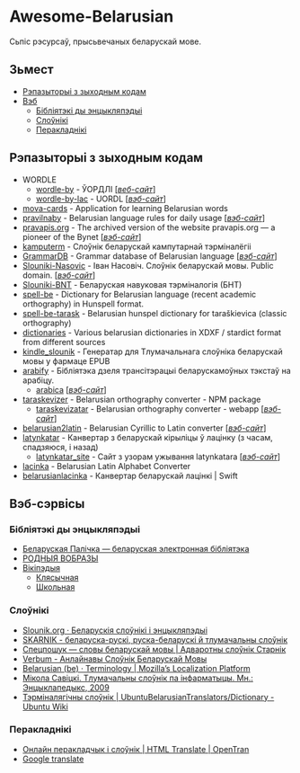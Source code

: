 # Awesome-Belarusian #

Сьпіс рэсурсаў, прысьвечаных беларускай мове.

## Зьмест ##

* [Рэпазыторыі з зыходным кодам](#repositories)
* [Вэб](#web)
  * [Бібліятэкі ды энцыкляпэдыі](#libraries)
  * [Слоўнікі](#dictionaries)
  * [Перакладнікі](#translators)

## <a name="repositories"></a> Рэпазыторыі з зыходным кодам ##

* WORDLE
  * [wordle-by](https://github.com/OloloPhilolo/wordle-by.git) - ЎОРДЛІ [[_веб-сайт_](https://ololophilolo.github.io/wordle-by/)]
  * [wordle-by-lac](https://github.com/demidov91/wordle-by-lac.git) - UORDL [[_вэб-сайт_](https://demidov91.github.io/wordle-by-lac/)]
* [mova-cards](https://github.com/andy-voz/mova-cards.git) - Application for learning Belarusian words
* [pravilnaby](https://github.com/alroniks/pravilnaby.git) - Belarusian language rules for daily usage [[_вэб-сайт_](https://pravilna.by)]
* [pravapis.org](https://github.com/dyskurs/pravapis.org.git) - The archived version of the website pravapis.org — a pioneer of the Bynet [[_вэб-сайт_](https://pravapis.org.dyskurs.be)]
* [kamputerm](https://github.com/quendimax/kamputerm.git) - Слоўнік беларускай кампутарнай тэрміналёгіі
* [GrammarDB](https://github.com/Belarus/GrammarDB.git) - Grammar database of Belarusian language [[_вэб-сайт_](https://bnkorpus.info/grammar.be.html)]
* [Slouniki-Nasovic](https://github.com/Belarus/Slouniki-Nasovic.git) - Іван Насовіч. Слоўнік беларускай мовы. Public domain. [[_вэб-сайт_](https://belarus.github.io/Slouniki-Nasovic/index.html)]
* [Slouniki-BNT](https://github.com/Belarus/Slouniki-BNT.git) - Беларуская навуковая тэрміналогія (БНТ)
* [spell-be](https://github.com/mikalai-udodau/spell-be.git) - ﻿Dictionary for Belarusian language (recent academic orthography) in Hunspell format.
* [spell-be-tarask](https://github.com/375gnu/spell-be-tarask.git) - Belarusian hunspel dictionary for taraškievica (classic orthography)
* [dictionaries](https://github.com/375gnu/dictionaries.git) - Various belarusian dictionaries in XDXF / stardict format from different sources
* [kindle_slounik](https://github.com/belspectre/kindle_slounik.git) - Генератар для Тлумачальнага слоўніка беларускай мовы у фармаце EPUB
* [arabify](https://github.com/atereshkin/arabify.git) - Бібліятэка дзеля трансітэрацыі беларускамоўных тэкстаў на арабіцу.
  * [arabica](https://github.com/atereshkin/arabica.git) [[_вэб-сайт_](https://arabica.space/)]
* [taraskevizer](https://github.com/GooseOb/taraskevizer.git) - Belarusian orthography converter - NPM package
  * [taraskevizatar](https://github.com/GooseOb/taraskevizatar.git) - Belarusian orthography converter - webapp [[_вэб-сайт_](https://gooseob.github.io/taraskevizatar/)]
* [belarusian2latin](https://github.com/sevelev-ens/belarusian2latin.git) - Belarusian Cyrillic to Latin converter [[_вэб-сайт_](https://seveleu.com/lacinka/converter)]
* [latynkatar](https://github.com/measles/latynkatar.git) - Канвертар з беларускай кірыліцы ў лацінку (з часам, спадзяюся, і назад)
  * [latynkatar\_site](https://github.com/measles/latynkatar_site.git) - Сайт з узорам ужывання latynkatara [[_вэб-сайт_](https://latynkatar.org/)]
* [lacinka](https://github.com/michaskruzelka/lacinka.git) - Belarusian Latin Alphabet Converter
* [belarusianlacinka](https://github.com/pikoshyk/belarusianlacinka.git) - Канвертар беларускай лацінкі | Swift

## <a name="web"></a> Вэб-сэрвісы ##

### <a name="libraries"></a> Бібліятэкі ды энцыкляпэдыі ###

* [Беларуская Палічка — беларуская электронная бібліятэка](https://knihi.com/)
* [РОДНЫЯ ВОБРАЗЫ](http://rv-blr.com/)
* [Вікіпэдыя](https://wikipedia.org)
  * [Клясычная](https://be-tarask.wikipedia.org/wiki/Галоўная_старонка)
  * [Школьная](https://be.wikipedia.org/wiki/Галоўная_старонка)

### <a name="dictionaries"></a> Слоўнікі ###

* [Slounik.org · Беларускія слоўнікі і энцыкляпэдыі](https://slounik.org/)
* [SKARNIK - беларуска-рускі, руска-беларускі й тлумачальны слоўнік](https://www.skarnik.by/)
* [Спецпошук — словы беларускай мовы | Адваротны слоўнік Старнік](https://starnik.by/)
* [Verbum - Анлайнавы Слоўнік Беларускай Мовы](https://verbum.by/)
* [Belarusian (be) · Terminology | Mozilla’s Localization Platform](https://pontoon.mozilla.org/be/terminology/common)
* [Мікола Савіцкі. Тлумачальны слоўнік па інфарматыцы. Мн.: Энцыклапедыкс, 2009](http://www.nastaunik.info/files/f/332_savicki.pdf)
* [Тэрміналягічны слоўнік | UbuntuBelarusianTranslators/Dictionary - Ubuntu Wiki](https://wiki.ubuntu.com/UbuntuBelarusianTranslators/Dictionary)

### <a name="translators"></a> Перакладнікі ###

* [Онлайн перакладчык і слоўнік | HTML Translate |  OpenTran](https://be.opentran.net/)
* [Google translate](https://translate.google.com/)
